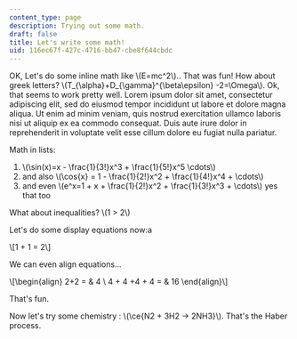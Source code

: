 ```yaml
---
content_type: page
description: Trying out some math.
draft: false
title: Let's write some math!
uid: 116ec67f-427c-4716-bb47-cbe8f644cbdc
---
```

OK, Let's do some inline math like \\(E=mc^2\\).. That was fun! How about greek letters? \\(T_{\alpha}+D_{\gamma}^{\beta\epsilon} -2=\Omega\\). Ok, that seems to work pretty well. Lorem ipsum dolor sit amet, consectetur adipiscing elit, sed do eiusmod tempor incididunt ut labore et dolore magna aliqua. Ut enim ad minim veniam, quis nostrud exercitation ullamco laboris nisi ut aliquip ex ea commodo consequat. Duis aute irure dolor in reprehenderit in voluptate velit esse cillum dolore eu fugiat nulla pariatur.

Math in lists:

1. \\(\sin(x)=x - \frac{1}{3!}x^3 + \frac{1}{5!}x^5 \cdots\\)
2. and also \\(\cos{x} = 1 - \frac{1}{2!}x^2 + \frac{1}{4!}x^4 + \cdots\\)
3. and even \\(e^x=1 + x + \frac{1}{2!}x^2 + \frac{1}{3!}x^3 + \cdots\\) yes that too

What about inequalities? \\(1 > 2\\)

Let's do some display equations now:a

\\[1 + 1 = 2\\]

We can even align equations…

\\[\begin{align} 2+2 = &amp; 4 \ 4 + 4 +4 + 4 = &amp; 16 \end{align}\\]

That's fun.

Now let's try some chemistry : \\(\ce{N2 + 3H2 -> 2NH3}\\). That's the Haber process.